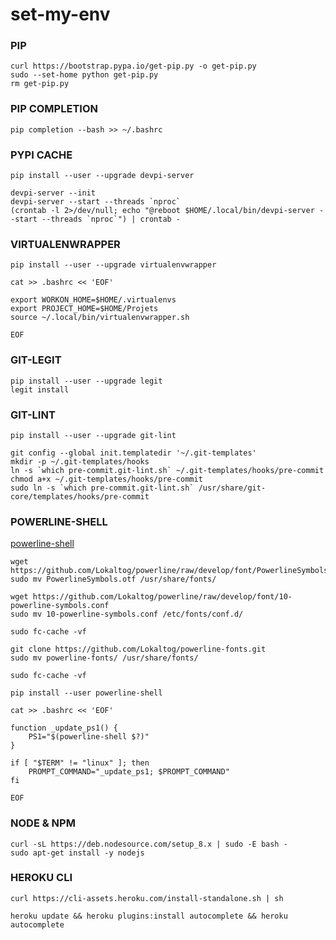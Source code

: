 # set-my-env

### PIP
```
curl https://bootstrap.pypa.io/get-pip.py -o get-pip.py
sudo --set-home python get-pip.py
rm get-pip.py
```

### PIP COMPLETION
```
pip completion --bash >> ~/.bashrc
```

### PYPI CACHE
```
pip install --user --upgrade devpi-server
```

```
devpi-server --init
devpi-server --start --threads `nproc`
(crontab -l 2>/dev/null; echo "@reboot $HOME/.local/bin/devpi-server --start --threads `nproc`") | crontab -
```

### VIRTUALENWRAPPER
```
pip install --user --upgrade virtualenvwrapper
```

```
cat >> .bashrc << 'EOF'

export WORKON_HOME=$HOME/.virtualenvs
export PROJECT_HOME=$HOME/Projets
source ~/.local/bin/virtualenvwrapper.sh

EOF
```

### GIT-LEGIT
```
pip install --user --upgrade legit
legit install
```

### GIT-LINT
```
pip install --user --upgrade git-lint
```

```
git config --global init.templatedir '~/.git-templates'
mkdir -p ~/.git-templates/hooks
ln -s `which pre-commit.git-lint.sh` ~/.git-templates/hooks/pre-commit
chmod a+x ~/.git-templates/hooks/pre-commit
sudo ln -s `which pre-commit.git-lint.sh` /usr/share/git-core/templates/hooks/pre-commit
```

### POWERLINE-SHELL
[powerline-shell](https://github.com/banga/powerline-shell)

```
wget https://github.com/Lokaltog/powerline/raw/develop/font/PowerlineSymbols.otf
sudo mv PowerlineSymbols.otf /usr/share/fonts/

wget https://github.com/Lokaltog/powerline/raw/develop/font/10-powerline-symbols.conf
sudo mv 10-powerline-symbols.conf /etc/fonts/conf.d/

sudo fc-cache -vf
```

```
git clone https://github.com/Lokaltog/powerline-fonts.git
sudo mv powerline-fonts/ /usr/share/fonts/

sudo fc-cache -vf
```

```
pip install --user powerline-shell
```

```
cat >> .bashrc << 'EOF'

function _update_ps1() {
    PS1="$(powerline-shell $?)"
}

if [ "$TERM" != "linux" ]; then
    PROMPT_COMMAND="_update_ps1; $PROMPT_COMMAND"
fi

EOF
```

### NODE & NPM
```
curl -sL https://deb.nodesource.com/setup_8.x | sudo -E bash -
sudo apt-get install -y nodejs
```

### HEROKU CLI
```
curl https://cli-assets.heroku.com/install-standalone.sh | sh
```
```
heroku update && heroku plugins:install autocomplete && heroku autocomplete
```

